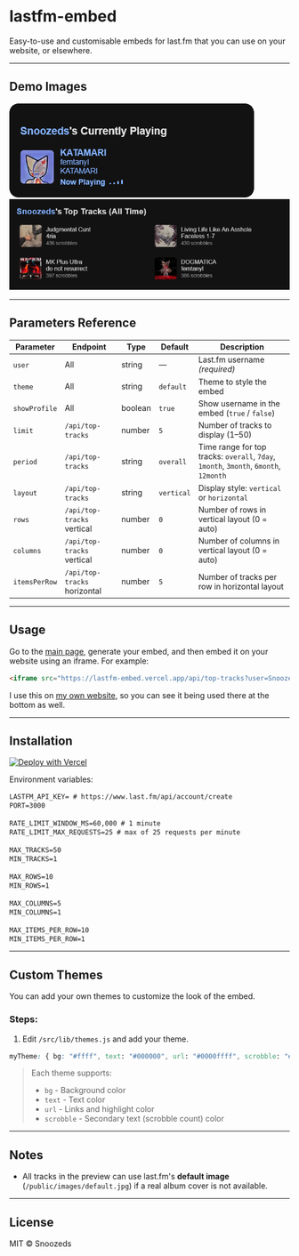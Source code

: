 # lastfm-embed

Easy-to-use and customisable embeds for last.fm that you can use on your website, or elsewhere.

---

## Demo Images

![Currently Playing](/wiki/currently-playing.png)
![Top Tracks](/wiki/top-tracks.png)

---

## Parameters Reference

| Parameter        | Endpoint             | Type       | Default       | Description |
|-----------------|--------------------|-----------|---------------|-------------|
| `user`          | All                | string    | —             | Last.fm username *(required)* |
| `theme`         | All                | string    | `default`     | Theme to style the embed |
| `showProfile`   | All                | boolean   | `true`       | Show username in the embed (`true` / `false`) |
| `limit`         | `/api/top-tracks`       | number    | `5`           | Number of tracks to display (1–50) |
| `period`        | `/api/top-tracks`       | string    | `overall`     | Time range for top tracks: `overall`, `7day`, `1month`, `3month`, `6month`, `12month` |
| `layout`        | `/api/top-tracks`       | string    | `vertical`    | Display style: `vertical` or `horizontal` |
| `rows`          | `/api/top-tracks` vertical | number | `0`           | Number of rows in vertical layout (0 = auto) |
| `columns`       | `/api/top-tracks` vertical | number | `0`           | Number of columns in vertical layout (0 = auto) |
| `itemsPerRow`   | `/api/top-tracks` horizontal | number | `5`           | Number of tracks per row in horizontal layout |

---

## Usage

Go to the [main page](https://lastfm-embed.vercel.app/), generate your embed, and then embed it on your website using an iframe. For example:
```html
<iframe src="https://lastfm-embed.vercel.app/api/top-tracks?user=Snoozeds"></iframe>
```

I use this on [my own website](https://snoozeds.com), so you can see it being used there at the bottom as well.

---

## Installation

[![Deploy with Vercel](https://vercel.com/button)](https://vercel.com/new/clone?repository-url=https%3A%2F%2Fgithub.com%2FSnoozeds%2Flastfm-embed)

Environment variables:
```
LASTFM_API_KEY= # https://www.last.fm/api/account/create
PORT=3000

RATE_LIMIT_WINDOW_MS=60,000 # 1 minute
RATE_LIMIT_MAX_REQUESTS=25 # max of 25 requests per minute

MAX_TRACKS=50
MIN_TRACKS=1

MAX_ROWS=10
MIN_ROWS=1

MAX_COLUMNS=5
MIN_COLUMNS=1

MAX_ITEMS_PER_ROW=10
MIN_ITEMS_PER_ROW=1
```

---

## Custom Themes

You can add your own themes to customize the look of the embed.

### Steps:

1. Edit `/src/lib/themes.js` and add your theme.
```css
myTheme: { bg: "#ffff", text: "#000000", url: "#0000ffff", scrobble: "#ffff" },
````

> Each theme supports:  
> - `bg` - Background color  
> - `text` - Text color  
> - `url` - Links and highlight color  
> - `scrobble` - Secondary text (scrobble count) color

---

## Notes

- All tracks in the preview can use last.fm's **default image** (`/public/images/default.jpg`) if a real album cover is not available.  

---

## License

MIT © Snoozeds
